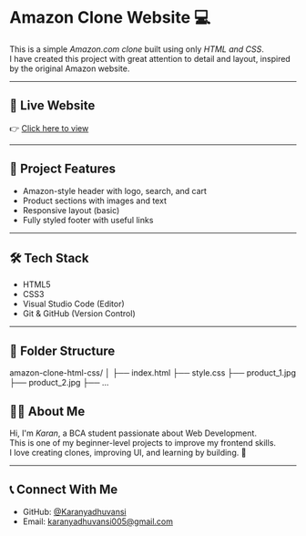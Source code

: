 # Amazon Clone Website 💻

This is a simple *Amazon.com clone* built using only *HTML and CSS*.  
I have created this project with great attention to detail and layout, inspired by the original Amazon website.

---

## 🔗 Live Website  
👉 [Click here to view](https://karanyadhuvansi.github.io/amazon-clone-html-css/)

---

## 📂 Project Features

- Amazon-style header with logo, search, and cart
- Product sections with images and text
- Responsive layout (basic)
- Fully styled footer with useful links

---

## 🛠 Tech Stack

- HTML5  
- CSS3  
- Visual Studio Code (Editor)  
- Git & GitHub (Version Control)

---

## 📁 Folder Structure

amazon-clone-html-css/ │ ├── index.html ├── style.css ├── product_1.jpg ├── product_2.jpg ├── ...

## 🙋‍♂ About Me

Hi, I'm *Karan*, a BCA student passionate about Web Development.  
This is one of my beginner-level projects to improve my frontend skills.  
I love creating clones, improving UI, and learning by building. 🚀

---

## 📞 Connect With Me

- GitHub: [@Karanyadhuvansi](https://github.com/Karanyadhuvansi)
- Email: karanyadhuvansi005@gmail.com
